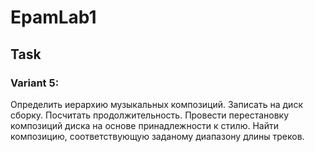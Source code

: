 # EpamLab1
## Task

### Variant 5:
Определить иерархию музыкальных композиций. Записать на диск сборку. Посчитать продолжительность. Провести перестановку композиций диска на основе принадлежности к стилю. Найти композицию, соответствующую заданому диапазону длины треков.
